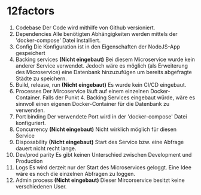 # 12factors

1. Codebase
	Der Code wird mithilfe von Github versioniert.
2. Dependencies
	Alle benötigten Abhängigkeiten werden mittels der 'docker-compose' Datei installiert.
3. Config
	Die Konfiguration ist in den Eigenschaften der NodeJS-App gespeichert
4. Backing services **(Nicht eingebaut)**
	Bei diesem Microservice wurde kein anderer Service verwendet.
	Jedoch wäre es möglich (als Erweiterung des Microservice) eine Datenbank hinzuzufügen um bereits 	abgefragte Städte zu speichern.
5. Build, release, run **(Nicht eingebaut)**
	Es wurde kein CI/CD eingebaut.
6. Processes
	Der Mircoservice läuft auf einem einzelnen Docker-Container.
	Falls der Punkt 4. Backing Services eingebaut würde, wäre es sinnvoll einen eigenen Docker-Container für die Datenbank zu verwenden.
7. Port binding
	Der verwendete Port wird in der 'docker-compose' Datei konfiguriert.
8. Concurrency **(Nicht eingebaut)**
	Nicht wirklich möglich für diesen Service
9. Disposability **(Nicht eingebaut)**
	Start des Service bzw. eine Abfrage dauert nicht recht lange.
10. Dev/prod parity
	Es gibt keinen Unterschied zwischen Development und Production
11. Logs
	Es wird derzeit nur der Start des Microservices geloggt. Eine Idee wäre es noch die einzelnen Abfragen zu loggen.
12. Admin process **(Nicht eingebaut)**
	Dieser Mircorservice besitzt keine verschiedenen User.